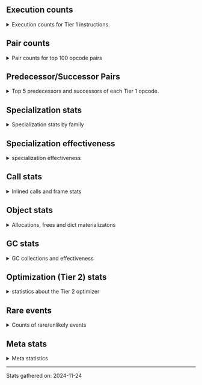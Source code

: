 ## Execution counts

<details>
<summary> Execution counts for Tier 1 instructions. </summary>


The "miss ratio" column shows the percentage of times the instruction
executed that it deoptimized. When this happens, the base unspecialized
instruction is not counted.

<table>
<thead>
<tr>
<th align="left">Name</th>
<th align="right">Base Count</th>
<th align="right">Head Count</th>
<th align="right">Change</th>
</tr>
</thead>
<tbody>
<tr>
<td align="left">JUMP_BACKWARD</td>
<td align="right">64,058,940</td>
<td align="right">101,660</td>
<td align="right">-99.8%</td>
</tr>
<tr>
<td align="left">BINARY_SUBSCR</td>
<td align="right">760,540</td>
<td align="right">7,700</td>
<td align="right">-99.0%</td>
</tr>
<tr>
<td align="left">JUMP_FORWARD</td>
<td align="right">771,900</td>
<td align="right">11,580</td>
<td align="right">-98.5%</td>
</tr>
<tr>
<td align="left">FOR_ITER_RANGE</td>
<td align="right">2,108,220</td>
<td align="right">69,160</td>
<td align="right">-96.7%</td>
</tr>
<tr>
<td align="left">BINARY_OP_MULTIPLY_INT</td>
<td align="right">9,550,080</td>
<td align="right">392,460</td>
<td align="right">-95.9%</td>
</tr>
<tr>
<td align="left">FOR_ITER_LIST</td>
<td align="right">62,553,600</td>
<td align="right">4,820,080</td>
<td align="right">-92.3%</td>
</tr>
<tr>
<td align="left">BINARY_OP_SUBTRACT_INT</td>
<td align="right">134,400</td>
<td align="right">19,200</td>
<td align="right">-85.7%</td>
</tr>
<tr>
<td align="left">BINARY_OP_ADD_INT</td>
<td align="right">10,748,160</td>
<td align="right">1,590,540</td>
<td align="right">-85.2%</td>
</tr>
<tr>
<td align="left">LOAD_ATTR_CLASS</td>
<td align="right">118,118,400</td>
<td align="right">23,302,760</td>
<td align="right">-80.3%</td>
</tr>
<tr>
<td align="left">LOAD_CONST</td>
<td align="right">1,935,480</td>
<td align="right">415,640</td>
<td align="right">-78.5%</td>
</tr>
<tr>
<td align="left">CALL_LEN</td>
<td align="right">6,670,080</td>
<td align="right">1,603,300</td>
<td align="right">-76.0%</td>
</tr>
<tr>
<td align="left">TO_BOOL_INT</td>
<td align="right">6,670,080</td>
<td align="right">1,603,300</td>
<td align="right">-76.0%</td>
</tr>
<tr>
<td align="left">COMPARE_OP_INT</td>
<td align="right">131,708,220</td>
<td align="right">32,711,540</td>
<td align="right">-75.2%</td>
</tr>
<tr>
<td align="left">LOAD_ATTR_INSTANCE_VALUE</td>
<td align="right">402,617,160</td>
<td align="right">103,163,420</td>
<td align="right">-74.4%</td>
</tr>
<tr>
<td align="left">LOAD_CONST_IMMORTAL</td>
<td align="right">80,310,360</td>
<td align="right">20,726,260</td>
<td align="right">-74.2%</td>
</tr>
<tr>
<td align="left">POP_JUMP_IF_FALSE</td>
<td align="right">137,337,720</td>
<td align="right">35,512,560</td>
<td align="right">-74.1%</td>
</tr>
<tr>
<td align="left">CALL_PY_EXACT_ARGS</td>
<td align="right">184,753,240</td>
<td align="right">48,922,000</td>
<td align="right">-73.5%</td>
</tr>
<tr>
<td align="left">LOAD_GLOBAL_MODULE</td>
<td align="right">141,707,760</td>
<td align="right">38,810,020</td>
<td align="right">-72.6%</td>
</tr>
<tr>
<td align="left">LOAD_ATTR_METHOD_WITH_VALUES</td>
<td align="right">195,782,160</td>
<td align="right">53,817,460</td>
<td align="right">-72.5%</td>
</tr>
<tr>
<td align="left">STORE_ATTR_INSTANCE_VALUE</td>
<td align="right">82,636,400</td>
<td align="right">22,899,300</td>
<td align="right">-72.3%</td>
</tr>
<tr>
<td align="left">RESUME_CHECK</td>
<td align="right">197,457,000</td>
<td align="right">56,675,720</td>
<td align="right">-71.3%</td>
</tr>
<tr>
<td align="left">RETURN_VALUE</td>
<td align="right">199,822,440</td>
<td align="right">62,410,220</td>
<td align="right">-68.8%</td>
</tr>
<tr>
<td align="left">BINARY_OP</td>
<td align="right">1,282,920</td>
<td align="right">403,360</td>
<td align="right">-68.6%</td>
</tr>
<tr>
<td align="left">LOAD_FAST</td>
<td align="right">587,244,900</td>
<td align="right">192,583,540</td>
<td align="right">-67.2%</td>
</tr>
<tr>
<td align="left">POP_TOP</td>
<td align="right">79,653,420</td>
<td align="right">27,774,360</td>
<td align="right">-65.1%</td>
</tr>
<tr>
<td align="left">STORE_FAST</td>
<td align="right">90,386,760</td>
<td align="right">32,820,780</td>
<td align="right">-63.7%</td>
</tr>
<tr>
<td align="left">LOAD_SMALL_INT</td>
<td align="right">8,340,600</td>
<td align="right">3,335,580</td>
<td align="right">-60.0%</td>
</tr>
<tr>
<td align="left">LOAD_GLOBAL_BUILTIN</td>
<td align="right">11,808,060</td>
<td align="right">5,578,100</td>
<td align="right">-52.8%</td>
</tr>
<tr>
<td align="left">COMPARE_OP</td>
<td align="right">8,265,900</td>
<td align="right">3,956,380</td>
<td align="right">-52.1%</td>
</tr>
<tr>
<td align="left">CALL_NON_PY_GENERAL</td>
<td align="right">5,572,140</td>
<td align="right">2,866,000</td>
<td align="right">-48.6%</td>
</tr>
<tr>
<td align="left">POP_JUMP_IF_TRUE</td>
<td align="right">21,108,540</td>
<td align="right">12,249,860</td>
<td align="right">-42.0%</td>
</tr>
<tr>
<td align="left">LOAD_ATTR</td>
<td align="right">12,921,720</td>
<td align="right">7,940,220</td>
<td align="right">-38.6%</td>
</tr>
<tr>
<td align="left">CALL_BOUND_METHOD_EXACT_ARGS</td>
<td align="right">10,433,280</td>
<td align="right">6,625,420</td>
<td align="right">-36.5%</td>
</tr>
<tr>
<td align="left">TO_BOOL_BOOL</td>
<td align="right">27,302,460</td>
<td align="right">17,409,860</td>
<td align="right">-36.2%</td>
</tr>
<tr>
<td align="left">CALL_LIST_APPEND</td>
<td align="right">8,997,120</td>
<td align="right">5,951,280</td>
<td align="right">-33.9%</td>
</tr>
<tr>
<td align="left">CALL_ALLOC_AND_ENTER_INIT</td>
<td align="right">2,365,440</td>
<td align="right">1,592,120</td>
<td align="right">-32.7%</td>
</tr>
<tr>
<td align="left">LOAD_FAST_LOAD_FAST</td>
<td align="right">30,486,060</td>
<td align="right">20,704,660</td>
<td align="right">-32.1%</td>
</tr>
<tr>
<td align="left">POP_JUMP_IF_NONE</td>
<td align="right">4,304,640</td>
<td align="right">3,144,960</td>
<td align="right">-26.9%</td>
</tr>
<tr>
<td align="left">COPY_FREE_VARS</td>
<td align="right">5,103,420</td>
<td align="right">3,940,220</td>
<td align="right">-22.8%</td>
</tr>
<tr>
<td align="left">LOAD_SUPER_ATTR_METHOD</td>
<td align="right">5,103,360</td>
<td align="right">3,940,180</td>
<td align="right">-22.8%</td>
</tr>
<tr>
<td align="left">COPY</td>
<td align="right">6,984,960</td>
<td align="right">5,458,080</td>
<td align="right">-21.9%</td>
</tr>
<tr>
<td align="left">GET_ITER</td>
<td align="right">6,086,460</td>
<td align="right">4,804,660</td>
<td align="right">-21.1%</td>
</tr>
<tr>
<td align="left">CALL_METHOD_DESCRIPTOR_FAST</td>
<td align="right">4,778,820</td>
<td align="right">4,778,820</td>
<td align="right">0.0%</td>
</tr>
<tr>
<td align="left">EXIT_INIT_CHECK</td>
<td align="right">2,365,440</td>
<td align="right">2,365,440</td>
<td align="right">0.0%</td>
</tr>
<tr>
<td align="left">SWAP</td>
<td align="right">1,194,240</td>
<td align="right">1,194,240</td>
<td align="right">0.0%</td>
</tr>
<tr>
<td align="left">UNARY_NOT</td>
<td align="right">407,040</td>
<td align="right">407,040</td>
<td align="right">0.0%</td>
</tr>
<tr>
<td align="left">LOAD_ATTR_SLOT</td>
<td align="right">92,160</td>
<td align="right">92,160</td>
<td align="right">0.0%</td>
</tr>
<tr>
<td align="left">CALL_BUILTIN_CLASS</td>
<td align="right">34,620</td>
<td align="right">34,620</td>
<td align="right">0.0%</td>
</tr>
<tr>
<td align="left">CALL_METHOD_DESCRIPTOR_O</td>
<td align="right">15,720</td>
<td align="right">15,720</td>
<td align="right">0.0%</td>
</tr>
<tr>
<td align="left">BUILD_MAP</td>
<td align="right">15,360</td>
<td align="right">15,360</td>
<td align="right">0.0%</td>
</tr>
<tr>
<td align="left">BINARY_SUBSCR_DICT</td>
<td align="right">15,360</td>
<td align="right">15,360</td>
<td align="right">0.0%</td>
</tr>
<tr>
<td align="left">STORE_GLOBAL</td>
<td align="right">7,680</td>
<td align="right">7,680</td>
<td align="right">0.0%</td>
</tr>
<tr>
<td align="left">PUSH_NULL</td>
<td align="right">4,200</td>
<td align="right">4,200</td>
<td align="right">0.0%</td>
</tr>
<tr>
<td align="left">STORE_FAST_STORE_FAST</td>
<td align="right">3,900</td>
<td align="right">3,900</td>
<td align="right">0.0%</td>
</tr>
<tr>
<td align="left">INTERPRETER_EXIT</td>
<td align="right">3,840</td>
<td align="right">3,840</td>
<td align="right">0.0%</td>
</tr>
<tr>
<td align="left">LOAD_FAST_CHECK</td>
<td align="right">3,840</td>
<td align="right">3,840</td>
<td align="right">0.0%</td>
</tr>
<tr>
<td align="left">UNPACK_SEQUENCE_TUPLE</td>
<td align="right">3,840</td>
<td align="right">3,840</td>
<td align="right">0.0%</td>
</tr>
<tr>
<td align="left">CALL</td>
<td align="right">260</td>
<td align="right">260</td>
<td align="right">0.0%</td>
</tr>
<tr>
<td align="left">LOAD_ATTR_MODULE</td>
<td align="right">180</td>
<td align="right">180</td>
<td align="right">0.0%</td>
</tr>
<tr>
<td align="left">BUILD_TUPLE</td>
<td align="right">120</td>
<td align="right">120</td>
<td align="right">0.0%</td>
</tr>
<tr>
<td align="left">LOAD_ATTR_METHOD_NO_DICT</td>
<td align="right">120</td>
<td align="right">120</td>
<td align="right">0.0%</td>
</tr>
<tr>
<td align="left">TO_BOOL</td>
<td align="right">100</td>
<td align="right">100</td>
<td align="right">0.0%</td>
</tr>
<tr>
<td align="left">LOAD_GLOBAL</td>
<td align="right">100</td>
<td align="right">100</td>
<td align="right">0.0%</td>
</tr>
<tr>
<td align="left">MAKE_FUNCTION</td>
<td align="right">60</td>
<td align="right">60</td>
<td align="right">0.0%</td>
</tr>
<tr>
<td align="left">NOP</td>
<td align="right">60</td>
<td align="right">60</td>
<td align="right">0.0%</td>
</tr>
<tr>
<td align="left">CALL_FUNCTION_EX</td>
<td align="right">60</td>
<td align="right">60</td>
<td align="right">0.0%</td>
</tr>
<tr>
<td align="left">FOR_ITER</td>
<td align="right">60</td>
<td align="right">60</td>
<td align="right">0.0%</td>
</tr>
<tr>
<td align="left">IS_OP</td>
<td align="right">60</td>
<td align="right">60</td>
<td align="right">0.0%</td>
</tr>
<tr>
<td align="left">LOAD_DEREF</td>
<td align="right">60</td>
<td align="right">60</td>
<td align="right">0.0%</td>
</tr>
<tr>
<td align="left">MAKE_CELL</td>
<td align="right">60</td>
<td align="right">60</td>
<td align="right">0.0%</td>
</tr>
<tr>
<td align="left">POP_JUMP_IF_NOT_NONE</td>
<td align="right">60</td>
<td align="right">60</td>
<td align="right">0.0%</td>
</tr>
<tr>
<td align="left">SET_FUNCTION_ATTRIBUTE</td>
<td align="right">60</td>
<td align="right">60</td>
<td align="right">0.0%</td>
</tr>
<tr>
<td align="left">STORE_DEREF</td>
<td align="right">60</td>
<td align="right">60</td>
<td align="right">0.0%</td>
</tr>
<tr>
<td align="left">BINARY_OP_SUBTRACT_FLOAT</td>
<td align="right">60</td>
<td align="right">60</td>
<td align="right">0.0%</td>
</tr>
<tr>
<td align="left">BINARY_SUBSCR_TUPLE_INT</td>
<td align="right">60</td>
<td align="right">60</td>
<td align="right">0.0%</td>
</tr>
<tr>
<td align="left">CALL_METHOD_DESCRIPTOR_NOARGS</td>
<td align="right">60</td>
<td align="right">60</td>
<td align="right">0.0%</td>
</tr>
<tr>
<td align="left">CALL_PY_GENERAL</td>
<td align="right">60</td>
<td align="right">60</td>
<td align="right">0.0%</td>
</tr>
<tr>
<td align="left">UNPACK_SEQUENCE_TWO_TUPLE</td>
<td align="right">60</td>
<td align="right">60</td>
<td align="right">0.0%</td>
</tr>
<tr>
<td align="left">UNPACK_SEQUENCE</td>
<td align="right">20</td>
<td align="right">20</td>
<td align="right">0.0%</td>
</tr>
<tr>
<td align="left">ENTER_EXECUTOR</td>
<td align="right"></td>
<td align="right">12,273,040</td>
<td align="right"></td>
</tr>
</tbody>
</table>


</details>

## Pair counts

<details>
<summary> Pair counts for top 100 opcode pairs </summary>


Pairs of specialized operations that deoptimize and are then followed by
the corresponding unspecialized instruction are not counted as pairs.

Not included in comparative output.


</details>

## Predecessor/Successor Pairs

<details>
<summary> Top 5 predecessors and successors of each Tier 1 opcode. </summary>


This does not include the unspecialized instructions that occur after a
specialized instruction deoptimizes.

Not included in comparative output.


</details>

## Specialization stats

<details>
<summary> Specialization stats by family </summary>

### BINARY_OP

<details>
<summary> specialization stats for BINARY_OP family </summary>

<table>
<thead>
<tr>
<th align="left">Kind</th>
<th align="right">Base Count</th>
<th align="right">Base Ratio</th>
<th align="right">Head Count</th>
<th align="right">Head Ratio</th>
<th align="right">Change</th>
</tr>
</thead>
<tbody>
<tr>
<td align="left">
hit
<details>
<summary>ⓘ</summary>

Specialized instructions that complete.
</details>
</td>
<td align="right">20,432,700</td>
<td align="right">94.1%</td>
<td align="right">2,002,260</td>
<td align="right">83.2%</td>
<td align="right">-90.2%</td>
</tr>
<tr>
<td align="left">
deferred
<details>
<summary>ⓘ</summary>

Lists the number of "deferred" (i.e. not specialized) instructions executed.
</details>
</td>
<td align="right">1,282,560</td>
<td align="right">5.9%</td>
<td align="right">403,200</td>
<td align="right">16.8%</td>
<td align="right">-68.6%</td>
</tr>
</tbody>
</table>

<table>
<thead>
<tr>
<th align="left">Success</th>
<th align="right">Base Count</th>
<th align="right">Base Ratio</th>
<th align="right">Head Count</th>
<th align="right">Head Ratio</th>
<th align="right">Change</th>
</tr>
</thead>
<tbody>
<tr>
<td align="left">Failure</td>
<td align="right">340</td>
<td align="right">94.4%</td>
<td align="right">140</td>
<td align="right">87.5%</td>
<td align="right">-58.8%</td>
</tr>
<tr>
<td align="left">Success</td>
<td align="right">20</td>
<td align="right">5.6%</td>
<td align="right">20</td>
<td align="right">12.5%</td>
<td align="right">0.0%</td>
</tr>
</tbody>
</table>

<table>
<thead>
<tr>
<th align="left">Failure kind</th>
<th align="right">Base Count</th>
<th align="right">Base Ratio</th>
<th align="right">Head Count</th>
<th align="right">Head Ratio</th>
<th align="right">Change</th>
</tr>
</thead>
<tbody>
<tr>
<td align="left">remainder</td>
<td align="right">300</td>
<td align="right">88.2%</td>
<td align="right">100</td>
<td align="right">71.4%</td>
<td align="right">-66.7%</td>
</tr>
<tr>
<td align="left">true divide other</td>
<td align="right">40</td>
<td align="right">11.8%</td>
<td align="right">40</td>
<td align="right">28.6%</td>
<td align="right">0.0%</td>
</tr>
</tbody>
</table>


</details>

### BINARY_SUBSCR

<details>
<summary> specialization stats for BINARY_SUBSCR family </summary>

<table>
<thead>
<tr>
<th align="left">Kind</th>
<th align="right">Base Count</th>
<th align="right">Base Ratio</th>
<th align="right">Head Count</th>
<th align="right">Head Ratio</th>
<th align="right">Change</th>
</tr>
</thead>
<tbody>
<tr>
<td align="left">
deferred
<details>
<summary>ⓘ</summary>

Lists the number of "deferred" (i.e. not specialized) instructions executed.
</details>
</td>
<td align="right">760,320</td>
<td align="right">98.0%</td>
<td align="right">7,680</td>
<td align="right">33.2%</td>
<td align="right">-99.0%</td>
</tr>
<tr>
<td align="left">
hit
<details>
<summary>ⓘ</summary>

Specialized instructions that complete.
</details>
</td>
<td align="right">15,420</td>
<td align="right">2.0%</td>
<td align="right">15,420</td>
<td align="right">66.7%</td>
<td align="right">0.0%</td>
</tr>
</tbody>
</table>

<table>
<thead>
<tr>
<th align="left">Success</th>
<th align="right">Base Count</th>
<th align="right">Base Ratio</th>
<th align="right">Head Count</th>
<th align="right">Head Ratio</th>
<th align="right">Change</th>
</tr>
</thead>
<tbody>
<tr>
<td align="left">Failure</td>
<td align="right">200</td>
<td align="right">90.9%</td>
<td align="right">0</td>
<td align="right">0.0%</td>
<td align="right">-100.0%</td>
</tr>
<tr>
<td align="left">Success</td>
<td align="right">20</td>
<td align="right">9.1%</td>
<td align="right">20</td>
<td align="right">100.0%</td>
<td align="right">0.0%</td>
</tr>
</tbody>
</table>

<table>
<thead>
<tr>
<th align="left">Failure kind</th>
<th align="right">Base Count</th>
<th align="right">Base Ratio</th>
<th align="right">Head Count</th>
<th align="right">Head Ratio</th>
<th align="right">Change</th>
</tr>
</thead>
<tbody>
<tr>
<td align="left">buffer int</td>
<td align="right">200</td>
<td align="right">100.0%</td>
<td align="right"></td>
<td align="right"></td>
<td align="right"></td>
</tr>
</tbody>
</table>


</details>

### CALL

<details>
<summary> specialization stats for CALL family </summary>

<table>
<thead>
<tr>
<th align="left">Kind</th>
<th align="right">Base Count</th>
<th align="right">Base Ratio</th>
<th align="right">Head Count</th>
<th align="right">Head Ratio</th>
<th align="right">Change</th>
</tr>
</thead>
<tbody>
<tr>
<td align="left">
hit
<details>
<summary>ⓘ</summary>

Specialized instructions that complete.
</details>
</td>
<td align="right">218,449,460</td>
<td align="right">95.6%</td>
<td align="right">67,225,120</td>
<td align="right">88.3%</td>
<td align="right">-69.2%</td>
</tr>
<tr>
<td align="left">
miss
<details>
<summary>ⓘ</summary>

Specialized instructions that deopt.
</details>
</td>
<td align="right">10,032,200</td>
<td align="right">4.4%</td>
<td align="right">8,923,640</td>
<td align="right">11.7%</td>
<td align="right">-11.1%</td>
</tr>
</tbody>
</table>

<table>
<thead>
<tr>
<th align="left">Success</th>
<th align="right">Base Count</th>
<th align="right">Base Ratio</th>
<th align="right">Head Count</th>
<th align="right">Head Ratio</th>
<th align="right">Change</th>
</tr>
</thead>
<tbody>
<tr>
<td align="left">Success</td>
<td align="right">189,660</td>
<td align="right">100.0%</td>
<td align="right">168,760</td>
<td align="right">100.0%</td>
<td align="right">-11.0%</td>
</tr>
<tr>
<td align="left">Failure</td>
<td align="right">0</td>
<td align="right">0.0%</td>
<td align="right">0</td>
<td align="right">0.0%</td>
<td align="right"></td>
</tr>
</tbody>
</table>


</details>

### COMPARE_OP

<details>
<summary> specialization stats for COMPARE_OP family </summary>

<table>
<thead>
<tr>
<th align="left">Kind</th>
<th align="right">Base Count</th>
<th align="right">Base Ratio</th>
<th align="right">Head Count</th>
<th align="right">Head Ratio</th>
<th align="right">Change</th>
</tr>
</thead>
<tbody>
<tr>
<td align="left">
hit
<details>
<summary>ⓘ</summary>

Specialized instructions that complete.
</details>
</td>
<td align="right">131,708,220</td>
<td align="right">94.1%</td>
<td align="right">32,711,540</td>
<td align="right">89.2%</td>
<td align="right">-75.2%</td>
</tr>
<tr>
<td align="left">
deferred
<details>
<summary>ⓘ</summary>

Lists the number of "deferred" (i.e. not specialized) instructions executed.
</details>
</td>
<td align="right">8,263,680</td>
<td align="right">5.9%</td>
<td align="right">3,955,200</td>
<td align="right">10.8%</td>
<td align="right">-52.1%</td>
</tr>
</tbody>
</table>

<table>
<thead>
<tr>
<th align="left">Success</th>
<th align="right">Base Count</th>
<th align="right">Base Ratio</th>
<th align="right">Head Count</th>
<th align="right">Head Ratio</th>
<th align="right">Change</th>
</tr>
</thead>
<tbody>
<tr>
<td align="left">Failure</td>
<td align="right">2,200</td>
<td align="right">99.1%</td>
<td align="right">1,160</td>
<td align="right">98.3%</td>
<td align="right">-47.3%</td>
</tr>
<tr>
<td align="left">Success</td>
<td align="right">20</td>
<td align="right">0.9%</td>
<td align="right">20</td>
<td align="right">1.7%</td>
<td align="right">0.0%</td>
</tr>
</tbody>
</table>

<table>
<thead>
<tr>
<th align="left">Failure kind</th>
<th align="right">Base Count</th>
<th align="right">Base Ratio</th>
<th align="right">Head Count</th>
<th align="right">Head Ratio</th>
<th align="right">Change</th>
</tr>
</thead>
<tbody>
<tr>
<td align="left">baseobject</td>
<td align="right">1,560</td>
<td align="right">70.9%</td>
<td align="right">1,120</td>
<td align="right">96.6%</td>
<td align="right">-28.2%</td>
</tr>
<tr>
<td align="left">different types</td>
<td align="right">600</td>
<td align="right">27.3%</td>
<td align="right"></td>
<td align="right"></td>
<td align="right"></td>
</tr>
<tr>
<td align="left">float long</td>
<td align="right">40</td>
<td align="right">1.8%</td>
<td align="right">40</td>
<td align="right">3.4%</td>
<td align="right">0.0%</td>
</tr>
</tbody>
</table>


</details>

### FOR_ITER

<details>
<summary> specialization stats for FOR_ITER family </summary>

<table>
<thead>
<tr>
<th align="left">Kind</th>
<th align="right">Base Count</th>
<th align="right">Base Ratio</th>
<th align="right">Head Count</th>
<th align="right">Head Ratio</th>
<th align="right">Change</th>
</tr>
</thead>
<tbody>
<tr>
<td align="left">
hit
<details>
<summary>ⓘ</summary>

Specialized instructions that complete.
</details>
</td>
<td align="right">64,661,820</td>
<td align="right">100.0%</td>
<td align="right">4,889,240</td>
<td align="right">100.0%</td>
<td align="right">-92.4%</td>
</tr>
<tr>
<td align="left">
deferred
<details>
<summary>ⓘ</summary>

Lists the number of "deferred" (i.e. not specialized) instructions executed.
</details>
</td>
<td align="right">60</td>
<td align="right">0.0%</td>
<td align="right">60</td>
<td align="right">0.0%</td>
<td align="right">0.0%</td>
</tr>
</tbody>
</table>


</details>

### LOAD_ATTR

<details>
<summary> specialization stats for LOAD_ATTR family </summary>

<table>
<thead>
<tr>
<th align="left">Kind</th>
<th align="right">Base Count</th>
<th align="right">Base Ratio</th>
<th align="right">Head Count</th>
<th align="right">Head Ratio</th>
<th align="right">Change</th>
</tr>
</thead>
<tbody>
<tr>
<td align="left">
hit
<details>
<summary>ⓘ</summary>

Specialized instructions that complete.
</details>
</td>
<td align="right">700,524,420</td>
<td align="right">96.0%</td>
<td align="right">165,863,540</td>
<td align="right">88.1%</td>
<td align="right">-76.3%</td>
</tr>
<tr>
<td align="left">
deferred
<details>
<summary>ⓘ</summary>

Lists the number of "deferred" (i.e. not specialized) instructions executed.
</details>
</td>
<td align="right">12,917,820</td>
<td align="right">1.8%</td>
<td align="right">7,937,620</td>
<td align="right">4.2%</td>
<td align="right">-38.6%</td>
</tr>
<tr>
<td align="left">
miss
<details>
<summary>ⓘ</summary>

Specialized instructions that deopt.
</details>
</td>
<td align="right">16,085,760</td>
<td align="right">2.2%</td>
<td align="right">14,512,560</td>
<td align="right">7.7%</td>
<td align="right">-9.8%</td>
</tr>
</tbody>
</table>

<table>
<thead>
<tr>
<th align="left">Success</th>
<th align="right">Base Count</th>
<th align="right">Base Ratio</th>
<th align="right">Head Count</th>
<th align="right">Head Ratio</th>
<th align="right">Change</th>
</tr>
</thead>
<tbody>
<tr>
<td align="left">Failure</td>
<td align="right">3,700</td>
<td align="right">1.2%</td>
<td align="right">2,400</td>
<td align="right">0.9%</td>
<td align="right">-35.1%</td>
</tr>
<tr>
<td align="left">Success</td>
<td align="right">303,800</td>
<td align="right">98.8%</td>
<td align="right">274,100</td>
<td align="right">99.1%</td>
<td align="right">-9.8%</td>
</tr>
</tbody>
</table>

<table>
<thead>
<tr>
<th align="left">Failure kind</th>
<th align="right">Base Count</th>
<th align="right">Base Ratio</th>
<th align="right">Head Count</th>
<th align="right">Head Ratio</th>
<th align="right">Change</th>
</tr>
</thead>
<tbody>
<tr>
<td align="left">class method obj</td>
<td align="right">2,580</td>
<td align="right">69.7%</td>
<td align="right">1,620</td>
<td align="right">67.5%</td>
<td align="right">-37.2%</td>
</tr>
<tr>
<td align="left">mutable class</td>
<td align="right">1,100</td>
<td align="right">29.7%</td>
<td align="right">760</td>
<td align="right">31.7%</td>
<td align="right">-30.9%</td>
</tr>
</tbody>
</table>


</details>

### LOAD_GLOBAL

<details>
<summary> specialization stats for LOAD_GLOBAL family </summary>

<table>
<thead>
<tr>
<th align="left">Kind</th>
<th align="right">Base Count</th>
<th align="right">Base Ratio</th>
<th align="right">Head Count</th>
<th align="right">Head Ratio</th>
<th align="right">Change</th>
</tr>
</thead>
<tbody>
<tr>
<td align="left">
hit
<details>
<summary>ⓘ</summary>

Specialized instructions that complete.
</details>
</td>
<td align="right">153,515,820</td>
<td align="right">100.0%</td>
<td align="right">44,388,120</td>
<td align="right">100.0%</td>
<td align="right">-71.1%</td>
</tr>
</tbody>
</table>

<table>
<thead>
<tr>
<th align="left">Success</th>
<th align="right">Base Count</th>
<th align="right">Base Ratio</th>
<th align="right">Head Count</th>
<th align="right">Head Ratio</th>
<th align="right">Change</th>
</tr>
</thead>
<tbody>
<tr>
<td align="left">Success</td>
<td align="right">100</td>
<td align="right">100.0%</td>
<td align="right">100</td>
<td align="right">100.0%</td>
<td align="right">0.0%</td>
</tr>
<tr>
<td align="left">Failure</td>
<td align="right">0</td>
<td align="right">0.0%</td>
<td align="right">0</td>
<td align="right">0.0%</td>
<td align="right"></td>
</tr>
</tbody>
</table>


</details>

### LOAD_SUPER_ATTR

<details>
<summary> specialization stats for LOAD_SUPER_ATTR family </summary>

<table>
<thead>
<tr>
<th align="left">Kind</th>
<th align="right">Base Count</th>
<th align="right">Base Ratio</th>
<th align="right">Head Count</th>
<th align="right">Head Ratio</th>
<th align="right">Change</th>
</tr>
</thead>
<tbody>
<tr>
<td align="left">
hit
<details>
<summary>ⓘ</summary>

Specialized instructions that complete.
</details>
</td>
<td align="right">5,103,360</td>
<td align="right">100.0%</td>
<td align="right">3,940,180</td>
<td align="right">100.0%</td>
<td align="right">-22.8%</td>
</tr>
</tbody>
</table>


</details>

### STORE_ATTR

<details>
<summary> specialization stats for STORE_ATTR family </summary>

<table>
<thead>
<tr>
<th align="left">Kind</th>
<th align="right">Base Count</th>
<th align="right">Base Ratio</th>
<th align="right">Head Count</th>
<th align="right">Head Ratio</th>
<th align="right">Change</th>
</tr>
</thead>
<tbody>
<tr>
<td align="left">
hit
<details>
<summary>ⓘ</summary>

Specialized instructions that complete.
</details>
</td>
<td align="right">79,809,060</td>
<td align="right">96.6%</td>
<td align="right">20,078,240</td>
<td align="right">87.7%</td>
<td align="right">-74.8%</td>
</tr>
<tr>
<td align="left">
miss
<details>
<summary>ⓘ</summary>

Specialized instructions that deopt.
</details>
</td>
<td align="right">2,827,340</td>
<td align="right">3.4%</td>
<td align="right">2,821,060</td>
<td align="right">12.3%</td>
<td align="right">-0.2%</td>
</tr>
</tbody>
</table>

<table>
<thead>
<tr>
<th align="left">Success</th>
<th align="right">Base Count</th>
<th align="right">Base Ratio</th>
<th align="right">Head Count</th>
<th align="right">Head Ratio</th>
<th align="right">Change</th>
</tr>
</thead>
<tbody>
<tr>
<td align="left">Success</td>
<td align="right">53,360</td>
<td align="right">100.0%</td>
<td align="right">53,240</td>
<td align="right">100.0%</td>
<td align="right">-0.2%</td>
</tr>
<tr>
<td align="left">Failure</td>
<td align="right">0</td>
<td align="right">0.0%</td>
<td align="right">0</td>
<td align="right">0.0%</td>
<td align="right"></td>
</tr>
</tbody>
</table>


</details>

### TO_BOOL

<details>
<summary> specialization stats for TO_BOOL family </summary>

<table>
<thead>
<tr>
<th align="left">Kind</th>
<th align="right">Base Count</th>
<th align="right">Base Ratio</th>
<th align="right">Head Count</th>
<th align="right">Head Ratio</th>
<th align="right">Change</th>
</tr>
</thead>
<tbody>
<tr>
<td align="left">
hit
<details>
<summary>ⓘ</summary>

Specialized instructions that complete.
</details>
</td>
<td align="right">33,972,540</td>
<td align="right">100.0%</td>
<td align="right">19,013,160</td>
<td align="right">100.0%</td>
<td align="right">-44.0%</td>
</tr>
<tr>
<td align="left">
deferred
<details>
<summary>ⓘ</summary>

Lists the number of "deferred" (i.e. not specialized) instructions executed.
</details>
</td>
<td align="right">60</td>
<td align="right">0.0%</td>
<td align="right">60</td>
<td align="right">0.0%</td>
<td align="right">0.0%</td>
</tr>
</tbody>
</table>

<table>
<thead>
<tr>
<th align="left">Success</th>
<th align="right">Base Count</th>
<th align="right">Base Ratio</th>
<th align="right">Head Count</th>
<th align="right">Head Ratio</th>
<th align="right">Change</th>
</tr>
</thead>
<tbody>
<tr>
<td align="left">Success</td>
<td align="right">20</td>
<td align="right">50.0%</td>
<td align="right">20</td>
<td align="right">50.0%</td>
<td align="right">0.0%</td>
</tr>
<tr>
<td align="left">Failure</td>
<td align="right">20</td>
<td align="right">50.0%</td>
<td align="right">20</td>
<td align="right">50.0%</td>
<td align="right">0.0%</td>
</tr>
</tbody>
</table>

<table>
<thead>
<tr>
<th align="left">Failure kind</th>
<th align="right">Base Count</th>
<th align="right">Base Ratio</th>
<th align="right">Head Count</th>
<th align="right">Head Ratio</th>
<th align="right">Change</th>
</tr>
</thead>
<tbody>
<tr>
<td align="left">sequence</td>
<td align="right">20</td>
<td align="right">100.0%</td>
<td align="right">20</td>
<td align="right">100.0%</td>
<td align="right">0.0%</td>
</tr>
</tbody>
</table>


</details>

### UNPACK_SEQUENCE

<details>
<summary> specialization stats for UNPACK_SEQUENCE family </summary>

<table>
<thead>
<tr>
<th align="left">Kind</th>
<th align="right">Base Count</th>
<th align="right">Base Ratio</th>
<th align="right">Head Count</th>
<th align="right">Head Ratio</th>
<th align="right">Change</th>
</tr>
</thead>
<tbody>
<tr>
<td align="left">
hit
<details>
<summary>ⓘ</summary>

Specialized instructions that complete.
</details>
</td>
<td align="right">3,900</td>
<td align="right">99.5%</td>
<td align="right">3,900</td>
<td align="right">99.5%</td>
<td align="right">0.0%</td>
</tr>
</tbody>
</table>

<table>
<thead>
<tr>
<th align="left">Success</th>
<th align="right">Base Count</th>
<th align="right">Base Ratio</th>
<th align="right">Head Count</th>
<th align="right">Head Ratio</th>
<th align="right">Change</th>
</tr>
</thead>
<tbody>
<tr>
<td align="left">Success</td>
<td align="right">20</td>
<td align="right">100.0%</td>
<td align="right">20</td>
<td align="right">100.0%</td>
<td align="right">0.0%</td>
</tr>
<tr>
<td align="left">Failure</td>
<td align="right">0</td>
<td align="right">0.0%</td>
<td align="right">0</td>
<td align="right">0.0%</td>
<td align="right"></td>
</tr>
</tbody>
</table>


</details>


</details>

## Specialization effectiveness

<details>
<summary> specialization effectiveness </summary>


All entries are execution counts. Should add up to the total number of
Tier 1 instructions executed.

<table>
<thead>
<tr>
<th align="left">Instructions</th>
<th align="right">Base Count</th>
<th align="right">Base Ratio</th>
<th align="right">Head Count</th>
<th align="right">Head Ratio</th>
<th align="right">Change</th>
</tr>
</thead>
<tbody>
<tr>
<td align="left">
Specialized hits
<details>
<summary>ⓘ</summary>

Specialized instructions, e.g. `LOAD_ATTR_MODULE` that complete.
</details>
</td>
<td align="right">1,681,101,920</td>
<td align="right">56.4%</td>
<td align="right">433,771,940</td>
<td align="right">48.5%</td>
<td align="right">-74.2%</td>
</tr>
<tr>
<td align="left">
Basic
<details>
<summary>ⓘ</summary>

Instructions that are not and cannot be specialized, e.g. `LOAD_FAST`.
</details>
</td>
<td align="right">1,247,632,440</td>
<td align="right">41.9%</td>
<td align="right">421,547,600</td>
<td align="right">47.2%</td>
<td align="right">-66.2%</td>
</tr>
<tr>
<td align="left">
Not specialized
<details>
<summary>ⓘ</summary>

Instructions that could be specialized but aren't, e.g. `LOAD_ATTR`, `BINARY_SLICE`.
</details>
</td>
<td align="right">23,231,620</td>
<td align="right">0.8%</td>
<td align="right">12,308,200</td>
<td align="right">1.4%</td>
<td align="right">-47.0%</td>
</tr>
<tr>
<td align="left">
Specialized misses
<details>
<summary>ⓘ</summary>

Specialized instructions, e.g. `LOAD_ATTR_MODULE` that deopt.
</details>
</td>
<td align="right">28,946,380</td>
<td align="right">1.0%</td>
<td align="right">26,258,660</td>
<td align="right">2.9%</td>
<td align="right">-9.3%</td>
</tr>
</tbody>
</table>

### Deferred by instruction

<details>
<summary> Breakdown of deferred (not specialized) instruction counts by family </summary>

<table>
<thead>
<tr>
<th align="left">Name</th>
<th align="right">Base Count</th>
<th align="right">Base Ratio</th>
<th align="right">Head Count</th>
<th align="right">Head Ratio</th>
<th align="right">Change</th>
</tr>
</thead>
<tbody>
<tr>
<td align="left">BINARY_SUBSCR</td>
<td align="right">760,320</td>
<td align="right">3.3%</td>
<td align="right">7,680</td>
<td align="right">0.1%</td>
<td align="right">-99.0%</td>
</tr>
<tr>
<td align="left">BINARY_OP</td>
<td align="right">1,282,560</td>
<td align="right">5.5%</td>
<td align="right">403,200</td>
<td align="right">3.3%</td>
<td align="right">-68.6%</td>
</tr>
<tr>
<td align="left">COMPARE_OP</td>
<td align="right">8,263,680</td>
<td align="right">35.6%</td>
<td align="right">3,955,200</td>
<td align="right">32.1%</td>
<td align="right">-52.1%</td>
</tr>
<tr>
<td align="left">LOAD_ATTR</td>
<td align="right">12,917,820</td>
<td align="right">55.6%</td>
<td align="right">7,937,620</td>
<td align="right">64.5%</td>
<td align="right">-38.6%</td>
</tr>
<tr>
<td align="left">TO_BOOL</td>
<td align="right">60</td>
<td align="right">0.0%</td>
<td align="right">60</td>
<td align="right">0.0%</td>
<td align="right">0.0%</td>
</tr>
<tr>
<td align="left">FOR_ITER</td>
<td align="right">60</td>
<td align="right">0.0%</td>
<td align="right">60</td>
<td align="right">0.0%</td>
<td align="right">0.0%</td>
</tr>
<tr>
<td align="left">BINARY_SLICE</td>
<td align="right">0</td>
<td align="right">0.0%</td>
<td align="right">0</td>
<td align="right">0.0%</td>
<td align="right"></td>
</tr>
<tr>
<td align="left">STORE_SLICE</td>
<td align="right">0</td>
<td align="right">0.0%</td>
<td align="right">0</td>
<td align="right">0.0%</td>
<td align="right"></td>
</tr>
<tr>
<td align="left">CACHE</td>
<td align="right">0</td>
<td align="right">0.0%</td>
<td align="right">0</td>
<td align="right">0.0%</td>
<td align="right"></td>
</tr>
<tr>
<td align="left">EXIT_INIT_CHECK</td>
<td align="right">0</td>
<td align="right">0.0%</td>
<td align="right">0</td>
<td align="right">0.0%</td>
<td align="right"></td>
</tr>
</tbody>
</table>


</details>

### Misses by instruction

<details>
<summary> Breakdown of misses (specialized deopts) instruction counts by family </summary>

<table>
<thead>
<tr>
<th align="left">Name</th>
<th align="right">Base Count</th>
<th align="right">Base Ratio</th>
<th align="right">Head Count</th>
<th align="right">Head Ratio</th>
<th align="right">Change</th>
</tr>
</thead>
<tbody>
<tr>
<td align="left">RESUME</td>
<td align="right">1,080</td>
<td align="right">0.0%</td>
<td align="right">1,400</td>
<td align="right">0.0%</td>
<td align="right">29.6%</td>
</tr>
<tr>
<td align="left">RESUME_CHECK</td>
<td align="right">1,080</td>
<td align="right">0.0%</td>
<td align="right">1,400</td>
<td align="right">0.0%</td>
<td align="right">29.6%</td>
</tr>
<tr>
<td align="left">CALL_PY_EXACT_ARGS</td>
<td align="right">5,237,720</td>
<td align="right">18.1%</td>
<td align="right">4,129,160</td>
<td align="right">15.7%</td>
<td align="right">-21.2%</td>
</tr>
<tr>
<td align="left">LOAD_ATTR_METHOD_WITH_VALUES</td>
<td align="right">9,949,860</td>
<td align="right">34.4%</td>
<td align="right">8,507,560</td>
<td align="right">32.4%</td>
<td align="right">-14.5%</td>
</tr>
<tr>
<td align="left">LOAD_ATTR_INSTANCE_VALUE</td>
<td align="right">6,135,900</td>
<td align="right">21.2%</td>
<td align="right">6,005,000</td>
<td align="right">22.9%</td>
<td align="right">-2.1%</td>
</tr>
<tr>
<td align="left">STORE_ATTR_INSTANCE_VALUE</td>
<td align="right">2,827,340</td>
<td align="right">9.8%</td>
<td align="right">2,821,060</td>
<td align="right">10.7%</td>
<td align="right">-0.2%</td>
</tr>
<tr>
<td align="left">CALL_METHOD_DESCRIPTOR_FAST</td>
<td align="right">4,778,820</td>
<td align="right">16.5%</td>
<td align="right">4,778,820</td>
<td align="right">18.2%</td>
<td align="right">0.0%</td>
</tr>
<tr>
<td align="left">CALL_METHOD_DESCRIPTOR_O</td>
<td align="right">15,660</td>
<td align="right">0.1%</td>
<td align="right">15,660</td>
<td align="right">0.1%</td>
<td align="right">0.0%</td>
</tr>
<tr>
<td align="left">CACHE</td>
<td align="right">0</td>
<td align="right">0.0%</td>
<td align="right">0</td>
<td align="right">0.0%</td>
<td align="right"></td>
</tr>
<tr>
<td align="left">EXIT_INIT_CHECK</td>
<td align="right">0</td>
<td align="right">0.0%</td>
<td align="right">0</td>
<td align="right">0.0%</td>
<td align="right"></td>
</tr>
</tbody>
</table>


</details>


</details>

## Call stats

<details>
<summary> Inlined calls and frame stats </summary>


This shows what fraction of calls to Python functions are inlined (i.e.
not having a call at the C level) and for those that are not, where the
call comes from.  The various categories overlap.

Also includes the count of frame objects created.

<table>
<thead>
<tr>
<th align="left"></th>
<th align="right">Base Count</th>
<th align="right">Base Ratio</th>
<th align="right">Head Count</th>
<th align="right">Head Ratio</th>
<th align="right">Change</th>
</tr>
</thead>
<tbody>
<tr>
<td align="left">Calls to PyEval_EvalDefault</td>
<td align="right">3,900</td>
<td align="right">0.0%</td>
<td align="right">3,900</td>
<td align="right">0.0%</td>
<td align="right">0.0%</td>
</tr>
<tr>
<td align="left">Calls to Python functions inlined</td>
<td align="right">197,453,100</td>
<td align="right">100.0%</td>
<td align="right">197,453,100</td>
<td align="right">100.0%</td>
<td align="right">0.0%</td>
</tr>
<tr>
<td align="left">Calls via PyEval_EvalFrame (total)</td>
<td align="right">3,900</td>
<td align="right">0.0%</td>
<td align="right">3,900</td>
<td align="right">0.0%</td>
<td align="right">0.0%</td>
</tr>
<tr>
<td align="left">Calls via PyEval_EvalFrame (vector)</td>
<td align="right">3,900</td>
<td align="right">0.0%</td>
<td align="right">3,900</td>
<td align="right">0.0%</td>
<td align="right">0.0%</td>
</tr>
<tr>
<td align="left">Calls via PyEval_EvalFrame (generator)</td>
<td align="right">0</td>
<td align="right">0.0%</td>
<td align="right">0</td>
<td align="right">0.0%</td>
<td align="right"></td>
</tr>
<tr>
<td align="left">Calls via PyEval_EvalFrame (legacy)</td>
<td align="right">0</td>
<td align="right">0.0%</td>
<td align="right">0</td>
<td align="right">0.0%</td>
<td align="right"></td>
</tr>
<tr>
<td align="left">Calls via PyEval_EvalFrame (function vectorcall)</td>
<td align="right">3,900</td>
<td align="right">0.0%</td>
<td align="right">3,900</td>
<td align="right">0.0%</td>
<td align="right">0.0%</td>
</tr>
<tr>
<td align="left">Calls via PyEval_EvalFrame (build class)</td>
<td align="right">0</td>
<td align="right">0.0%</td>
<td align="right">0</td>
<td align="right">0.0%</td>
<td align="right"></td>
</tr>
<tr>
<td align="left">Calls via PyEval_EvalFrame (slot)</td>
<td align="right">0</td>
<td align="right">0.0%</td>
<td align="right">0</td>
<td align="right">0.0%</td>
<td align="right"></td>
</tr>
<tr>
<td align="left">Calls via PyEval_EvalFrame (function ex)</td>
<td align="right">0</td>
<td align="right">0.0%</td>
<td align="right">0</td>
<td align="right">0.0%</td>
<td align="right"></td>
</tr>
<tr>
<td align="left">Calls via PyEval_EvalFrame (api)</td>
<td align="right">0</td>
<td align="right">0.0%</td>
<td align="right">0</td>
<td align="right">0.0%</td>
<td align="right"></td>
</tr>
<tr>
<td align="left">Calls via PyEval_EvalFrame (method)</td>
<td align="right">0</td>
<td align="right">0.0%</td>
<td align="right">0</td>
<td align="right">0.0%</td>
<td align="right"></td>
</tr>
<tr>
<td align="left">Frame objects created</td>
<td align="right">0</td>
<td align="right">0.0%</td>
<td align="right">0</td>
<td align="right">0.0%</td>
<td align="right"></td>
</tr>
<tr>
<td align="left">Frames pushed</td>
<td align="right">199,822,440</td>
<td align="right">101.2%</td>
<td align="right">199,822,440</td>
<td align="right">101.2%</td>
<td align="right">0.0%</td>
</tr>
</tbody>
</table>


</details>

## Object stats

<details>
<summary> Allocations, frees and dict materializatons </summary>


Below, "allocations" means "allocations that are not from a freelist".
Total allocations = "Allocations from freelist" + "Allocations".

"Inline values" is the number of values arrays inlined into objects.

The cache hit/miss numbers are for the MRO cache, split into dunder and
other names.

<table>
<thead>
<tr>
<th align="left"></th>
<th align="right">Base Count</th>
<th align="right">Base Ratio</th>
<th align="right">Head Count</th>
<th align="right">Head Ratio</th>
<th align="right">Change</th>
</tr>
</thead>
<tbody>
<tr>
<td align="left">Method cache collisions</td>
<td align="right">26,659</td>
<td align="right"></td>
<td align="right">131</td>
<td align="right"></td>
<td align="right">-99.5%</td>
</tr>
<tr>
<td align="left">Method cache misses</td>
<td align="right">26,662</td>
<td align="right"></td>
<td align="right">141</td>
<td align="right"></td>
<td align="right">-99.5%</td>
</tr>
<tr>
<td align="left">Mortal decrefs</td>
<td align="right">72,515,443</td>
<td align="right">3.5%</td>
<td align="right">78,502,029</td>
<td align="right">3.7%</td>
<td align="right">8.3%</td>
</tr>
<tr>
<td align="left">Interpreter mortal increfs</td>
<td align="right">1,423,679,520</td>
<td align="right">72.6%</td>
<td align="right">1,471,310,920</td>
<td align="right">73.2%</td>
<td align="right">3.3%</td>
</tr>
<tr>
<td align="left">Interpreter mortal decrefs</td>
<td align="right">1,478,402,080</td>
<td align="right">71.7%</td>
<td align="right">1,519,701,760</td>
<td align="right">71.6%</td>
<td align="right">2.8%</td>
</tr>
<tr>
<td align="left">Interpreter immortal decrefs</td>
<td align="right">470,284,200</td>
<td align="right">22.8%</td>
<td align="right">482,575,980</td>
<td align="right">22.7%</td>
<td align="right">2.6%</td>
</tr>
<tr>
<td align="left">Immortal decrefs</td>
<td align="right">41,894,761</td>
<td align="right">2.0%</td>
<td align="right">42,756,253</td>
<td align="right">2.0%</td>
<td align="right">2.1%</td>
</tr>
<tr>
<td align="left">Immortal increfs</td>
<td align="right">75,292,822</td>
<td align="right">3.8%</td>
<td align="right">76,320,313</td>
<td align="right">3.8%</td>
<td align="right">1.4%</td>
</tr>
<tr>
<td align="left">Mortal increfs</td>
<td align="right">87,881,542</td>
<td align="right">4.5%</td>
<td align="right">87,505,789</td>
<td align="right">4.4%</td>
<td align="right">-0.4%</td>
</tr>
<tr>
<td align="left">Method cache hits</td>
<td align="right">44,729,538</td>
<td align="right"></td>
<td align="right">44,574,559</td>
<td align="right"></td>
<td align="right">-0.3%</td>
</tr>
<tr>
<td align="left">Interpreter immortal increfs</td>
<td align="right">374,934,660</td>
<td align="right">19.1%</td>
<td align="right">374,763,120</td>
<td align="right">18.6%</td>
<td align="right">-0.0%</td>
</tr>
<tr>
<td align="left">Allocations from freelist</td>
<td align="right">2,507,180</td>
<td align="right">6.1%</td>
<td align="right">2,508,120</td>
<td align="right">6.1%</td>
<td align="right">0.0%</td>
</tr>
<tr>
<td align="left">Frees to freelist</td>
<td align="right">2,507,320</td>
<td align="right"></td>
<td align="right">2,508,240</td>
<td align="right"></td>
<td align="right">0.0%</td>
</tr>
<tr>
<td align="left">Frees</td>
<td align="right">41,553,341</td>
<td align="right"></td>
<td align="right">41,565,320</td>
<td align="right"></td>
<td align="right">0.0%</td>
</tr>
<tr>
<td align="left">Method cache dunder hits</td>
<td align="right">760,520</td>
<td align="right"></td>
<td align="right">760,320</td>
<td align="right"></td>
<td align="right">-0.0%</td>
</tr>
<tr>
<td align="left">Allocations</td>
<td align="right">38,661,760</td>
<td align="right">93.9%</td>
<td align="right">38,662,300</td>
<td align="right">93.9%</td>
<td align="right">0.0%</td>
</tr>
<tr>
<td align="left">Allocations to 512 bytes</td>
<td align="right">38,661,760</td>
<td align="right">93.9%</td>
<td align="right">38,661,860</td>
<td align="right">93.9%</td>
<td align="right">0.0%</td>
</tr>
<tr>
<td align="left">Allocations to 4 kbytes</td>
<td align="right">0</td>
<td align="right">0.0%</td>
<td align="right">320</td>
<td align="right">0.0%</td>
<td align="right">320 / 0 !!</td>
</tr>
<tr>
<td align="left">Allocations over 4 kbytes</td>
<td align="right">0</td>
<td align="right">0.0%</td>
<td align="right">120</td>
<td align="right">0.0%</td>
<td align="right">120 / 0 !!</td>
</tr>
<tr>
<td align="left">Inline values</td>
<td align="right">5,568,000</td>
<td align="right"></td>
<td align="right">5,568,000</td>
<td align="right"></td>
<td align="right">0.0%</td>
</tr>
<tr>
<td align="left">Materialize dict (on request)</td>
<td align="right">0</td>
<td align="right">0.0%</td>
<td align="right">0</td>
<td align="right">0.0%</td>
<td align="right"></td>
</tr>
<tr>
<td align="left">Materialize dict (new key)</td>
<td align="right">0</td>
<td align="right">0.0%</td>
<td align="right">0</td>
<td align="right">0.0%</td>
<td align="right"></td>
</tr>
<tr>
<td align="left">Materialize dict (too big)</td>
<td align="right">0</td>
<td align="right">0.0%</td>
<td align="right">0</td>
<td align="right">0.0%</td>
<td align="right"></td>
</tr>
<tr>
<td align="left">Materialize dict (str subclass)</td>
<td align="right">0</td>
<td align="right">0.0%</td>
<td align="right">0</td>
<td align="right">0.0%</td>
<td align="right"></td>
</tr>
<tr>
<td align="left">Method cache dunder misses</td>
<td align="right">0</td>
<td align="right"></td>
<td align="right">0</td>
<td align="right"></td>
<td align="right"></td>
</tr>
</tbody>
</table>


</details>

## GC stats

<details>
<summary> GC collections and effectiveness </summary>


Collected/visits gives some measure of efficiency.

<table>
<thead>
<tr>
<th align="right">Generation</th>
<th align="right">Base Collections</th>
<th align="right">Base Objects collected</th>
<th align="right">Base Object visits</th>
<th align="right">Head Collections</th>
<th align="right">Head Objects collected</th>
<th align="right">Head Object visits</th>
</tr>
</thead>
<tbody>
<tr>
<td align="right">0</td>
<td align="right">0</td>
<td align="right">0</td>
<td align="right">0</td>
<td align="right">0</td>
<td align="right">0</td>
<td align="right">0</td>
</tr>
<tr>
<td align="right">1</td>
<td align="right">1,740</td>
<td align="right">3,075,520</td>
<td align="right">55,768,544</td>
<td align="right">1,740</td>
<td align="right">3,081,520</td>
<td align="right">55,910,296</td>
</tr>
<tr>
<td align="right">2</td>
<td align="right">0</td>
<td align="right">0</td>
<td align="right">0</td>
<td align="right">0</td>
<td align="right">0</td>
<td align="right">0</td>
</tr>
</tbody>
</table>


</details>

## Optimization (Tier 2) stats

<details>
<summary> statistics about the Tier 2 optimizer </summary>


</details>

## Rare events

<details>
<summary> Counts of rare/unlikely events </summary>

<table>
<thead>
<tr>
<th align="left">Event</th>
<th align="right">Base Count</th>
<th align="right">Head Count</th>
<th align="right">Change</th>
</tr>
</thead>
<tbody>
<tr>
<td align="left">
set class
<details>
<summary>ⓘ</summary>

Setting an object's class, `obj.__class__ = ...`
</details>
</td>
<td align="right">0</td>
<td align="right">0</td>
<td align="right"></td>
</tr>
<tr>
<td align="left">
set bases
<details>
<summary>ⓘ</summary>

Setting the bases of a class, `cls.__bases__ = ...`
</details>
</td>
<td align="right">0</td>
<td align="right">0</td>
<td align="right"></td>
</tr>
<tr>
<td align="left">
set eval frame func
<details>
<summary>ⓘ</summary>

Setting the PEP 523 frame eval function `_PyInterpreterState_SetFrameEvalFunc()`
</details>
</td>
<td align="right">0</td>
<td align="right">0</td>
<td align="right"></td>
</tr>
<tr>
<td align="left">
builtin dict
<details>
<summary>ⓘ</summary>

Modifying the builtins, `__builtins__.__dict__[var] = ...`
</details>
</td>
<td align="right">0</td>
<td align="right">0</td>
<td align="right"></td>
</tr>
<tr>
<td align="left">
func modification
<details>
<summary>ⓘ</summary>

Modifying a function, e.g. `func.__defaults__ = ...`, etc.
</details>
</td>
<td align="right">0</td>
<td align="right">0</td>
<td align="right"></td>
</tr>
<tr>
<td align="left">
watched dict modification
<details>
<summary>ⓘ</summary>

A watched dict has been modified
</details>
</td>
<td align="right">0</td>
<td align="right">0</td>
<td align="right"></td>
</tr>
<tr>
<td align="left">
watched globals modification
<details>
<summary>ⓘ</summary>

A watched `globals()` dict has been modified
</details>
</td>
<td align="right">0</td>
<td align="right">0</td>
<td align="right"></td>
</tr>
</tbody>
</table>


</details>

## Meta stats

<details>
<summary> Meta statistics </summary>

<table>
<thead>
<tr>
<th align="left"></th>
<th align="right">Base Count</th>
<th align="right">Head Count</th>
<th align="right">Change</th>
</tr>
</thead>
<tbody>
<tr>
<td align="left">Number of data files</td>
<td align="right">20</td>
<td align="right">20</td>
<td align="right">0.0%</td>
</tr>
</tbody>
</table>


</details>

---
Stats gathered on: 2024-11-24

